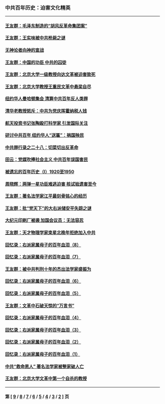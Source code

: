 ### 中共百年历史：迫害文化精英
---
#### [王友群：毛泽东制造的“胡风反革命集团案”](../../pages/nf1176111/n13324909.md?11210430) 
#### [王友群：王实味被中共枪毙之谜](../../pages/nf1176111/n13307502.md?11210430) 
#### [无神论者向神的宣战](../../pages/nf1176111/n13281535.md?11210430) 
#### [王友群：中国的功臣 中共的囚徒](../../pages/nf1176111/n13291790.md?11210430) 
#### [王友群：北京大学一级教授向达文革被迫害致死](../../pages/nf1176111/n13150966.md?11210430) 
#### [王友群：北京大学教授王重民文革中悬梁自尽](../../pages/nf1176111/n13084645.md?11210430) 
#### [纽约华人曼哈顿集会 清算中共百年反人类罪](../../pages/nf1176111/n13084157.md?11210430) 
#### [清华老教授怒斥：中共为党庆挥霍纳税人钱](../../pages/nf1176111/n13071430.md?11210430) 
#### [航天投资书记张陶殴打科学家 引发国际关注](../../pages/nf1176111/n13069132.md?11210430) 
#### [研讨中共百年 纽约华人“送匾”：祸国殃民](../../pages/nf1176111/n13057367.md?11210430) 
#### [中共罪行录之二十八：切菜切出反革命](../../pages/nf1176111/n13030600.md?11210430) 
#### [田云：党媒吹捧社会主义 中共百年误国害民](../../pages/nf1176111/n13006682.md?11210430) 
#### [被遗忘的百年历史（I）1920至1950](../../pages/nf1176111/n12986411.md?11210430) 
#### [周晓辉：两弹一星功臣难逃迫害 核试验遗害至今](../../pages/nf1176111/n12974997.md?11210430) 
#### [王友群：著名法学家江平最刻骨铭心的经历](../../pages/nf1176111/n12970787.md?11210430) 
#### [王友群：批“党天下”的大右派储安平失踪之谜](../../pages/nf1176111/n12954229.md?11210430) 
#### [大纪元印刷厂被袭 加国会议员：无法容忍](../../pages/nf1176111/n12883028.md?11210430) 
#### [王友群：天才物理学家束星北晚年拒绝加入中共](../../pages/nf1176111/n12792913.md?11210430) 
#### [回忆录：右派家属母子的百年血泪（8）](../../pages/nf1176111/n12706196.md?11210430) 
#### [回忆录：右派家属母子的百年血泪（7）](../../pages/nf1176111/n12706191.md?11210430) 
#### [王友群：被中共判刑十年的杰出法学家盛振为](../../pages/nf1176111/n12706141.md?11210430) 
#### [回忆录：右派家属母子的百年血泪（6）](../../pages/nf1176111/n12698863.md?11210430) 
#### [回忆录：右派家属母子的百年血泪（5）](../../pages/nf1176111/n12692515.md?11210430) 
#### [王友群：文革中石破天惊的“万言书”](../../pages/nf1176111/n12690994.md?11210430) 
#### [回忆录：右派家属母子的百年血泪（4）](../../pages/nf1176111/n12686410.md?11210430) 
#### [回忆录：右派家属母子的百年血泪（3）](../../pages/nf1176111/n12683820.md?11210430) 
#### [回忆录：右派家属母子的百年血泪（2）](../../pages/nf1176111/n12679738.md?11210430) 
#### [回忆录：右派家属母子的百年血泪（1）](../../pages/nf1176111/n12678112.md?11210430) 
#### [中共“救命恩人” 著名法学家被整家破人亡](../../pages/nf1176111/n12658168.md?11210430) 
#### [王友群：北京大学文革中第一个自杀的教授](../../pages/nf1176111/n12632697.md?11210430) 

---
#### 第 [ [9](./9.md?11210430) / [8](./8.md?11210430) / [7](./7.md?11210430) / [6](./6.md?11210430) / [5](./5.md?11210430) / [4](./4.md?11210430) / [3](./3.md?11210430) / [2](./2.md?11210430) ] 页
